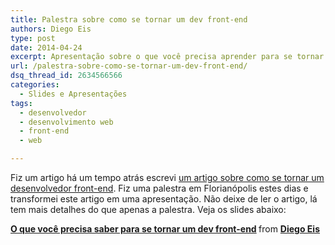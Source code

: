 ```yaml
---
title: Palestra sobre como se tornar um dev front-end
authors: Diego Eis
type: post
date: 2014-04-24
excerpt: Apresentação sobre o que você precisa aprender para se tornar um desenvolvedor front-end.
url: /palestra-sobre-como-se-tornar-um-dev-front-end/
dsq_thread_id: 2634566566
categories:
  - Slides e Apresentações
tags:
  - desenvolvedor
  - desenvolvimento web
  - front-end
  - web

---
```

Fiz um artigo há um tempo atrás escrevi [um artigo sobre como se tornar um desenvolvedor front-end][1]. Fiz uma palestra em Florianópolis estes dias e transformei este artigo em uma apresentação. Não deixe de ler o artigo, lá tem mais detalhes do que apenas a palestra. Veja os slides abaixo:



<div style="margin-bottom:5px">
  <strong> <a href="https://www.slideshare.net/diegoeis/como-tornardevfrontend" title="O que você precisa saber para se tornar um dev front-end" target="_blank">O que você precisa saber para se tornar um dev front-end</a> </strong> from <strong><a href="https://www.slideshare.net/diegoeis" target="_blank">Diego Eis</a></strong>
</div>

 [1]: https://tableless.com.br/tornar-dev-front-end/ "Como se tornar um dev front-end"